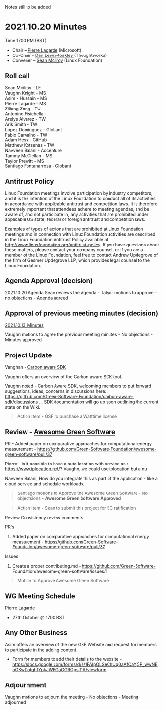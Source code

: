 Notes still to be added

# 2021.10.20 Minutes
Time 1700 PM (BST)

- Chair – [Pierre Lagarde](https://www.linkedin.com/in/pierlag/) (Microsoft) 
- Co-Chair - [Dan Lewis-toakley ](https://www.linkedin.com/in/danlewistoakley/) (Thoughtworks)
- Convener – [Sean Mcilroy](https://www.linkedin.com/in/sean-mcilroy-bb3b5548/) (Linux Foundation)
  
## Roll call 

Sean Mcilroy - LF <br>
Vaughn Knight - MS<br>
Asim - Hussain - MS<br>
Pierre Lagarde - MS<br>
Ziliang Zong - TU<br>
Antonino Fisichella -  <br>
Arelys Alvarez - TW<br>
Arik Smith - TW<br>
Lopez Dominguez - Globant<br>
Fabio Carvalho - TW <br>
Adam Hess - GitHub   <br>
Matthew Kotsenas - TW   <br>
Navveen Balani - Accenture  <br>
Tammy McClellan - MS <br>
Taylor Prewitt - MS  <br>
Santiago Fontanarrosa - Globant<br>
  
## Antitrust Policy
Linux Foundation meetings involve participation by industry competitors, and it is the intention of the Linux Foundation to conduct 
all of its activities in accordance with applicable antitrust and competition laws. 
It is therefore extremely important that attendees adhere to meeting agendas, and be aware of, and not participate in, any activities 
that are prohibited under applicable US state, federal or foreign antitrust and competition laws.

Examples of types of actions that are prohibited at Linux Foundation meetings and in connection with Linux Foundation activities are 
described in the Linux Foundation Antitrust Policy available at http://www.linuxfoundation.org/antitrust-policy. 
If you have questions about these matters, please contact your company counsel, or if you are a member of the Linux Foundation, 
feel free to contact Andrew Updegrove of the firm of Gesmer Updegrove LLP, which provides legal counsel to the Linux Foundation.
  
## Agenda Approval (decision) 
2021.10.20 Agenda
Sean reviews the Agenda - Talyor motions to approve - no objections - Agenda agreed
  
## Approval of previous meeting minutes (decision)
[2021.10.13_Minutes](https://github.com/Green-Software-Foundation/innovation_wg/blob/main/Agenda_Minutes/20210913_Minutes.md)

Vaughn motions to agree the previous meeting minutes - No objections - Minutes approved

## Project Update

Vanghan - [Carbon aware SDK](https://github.com/Green-Software-Foundation/carbon-aware-sdk)

Vaughn offers an overview of the Carbon aware SDK tool. 

Vaughn noted -  Carbon Aware SDK, welcoming members to put forward suggestions, ideas, concerns in discussions here: https://github.com/Green-Software-Foundation/carbon-aware-sdk/discussions ... SDK documentation will go up soon outlining the current state on the Wiki.

> Action Item - GSF to purchase a Watttime license

## Review - [Awesome Green Software](https://github.com/Green-Software-Foundation/awesome-green-software)

PR - Added paper on comparative approaches for computational energy measurement - https://github.com/Green-Software-Foundation/awesome-green-software/pull/37

Pierre - is it possible to have a auto location with service as : https://www.iplocation.net/? Vaughn, we could use iplocation but a nu

Navveen Balani, How do you integrate this as part of the application - like a cloud service and schedule workloads. 

> Santiago motions to Approve the Awesome Green Software - No objectsions - **Awesome Green Software Approved**

> Action Item - Sean to submit this project for SC ratification

Review Consistency review comments

PR's  
1. Added paper on comparative approaches for computational energy measurement - https://github.com/Green-Software-Foundation/awesome-green-software/pull/37

Issues
1. Create a proper contributing.md - https://github.com/Green-Software-Foundation/awesome-green-software/issues/1

> Motion to Approve Awesome Green Software

## WG Meeting Schedule
Pierre Lagarde
- 27th October @ 1700 BST

## Any Other Business

Asim offers an overview of the new GSF Website and request for members to participate in the adding content.

- Form for members to add their details to the website - https://docs.google.com/forms/d/e/1FAIpQLSeChUq0aAfCaYj5P_wwNEoOKwDotqhfYpkJWKGaGG6Opslf1A/viewform

## Adjournment

Vaughn motions to adjourn the meeting - No objections - Meeting adjourned
